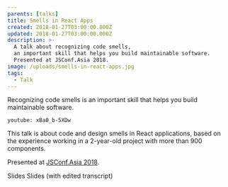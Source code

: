 ```yaml
---
parents: [talks]
title: Smells in React Apps
created: 2018-01-27T03:00:00.000Z
updated: 2018-01-27T03:00:00.000Z
description: >-
  A talk about recognizing code smells,
  an important skill that helps you build maintainable software.
  Presented at JSConf.Asia 2018.
image: /uploads/smells-in-react-apps.jpg
tags:
  - Talk
---
```


Recognizing code smells is an important skill that helps you build
maintainable software.

`youtube: xBa0_b-5XDw`

This talk is about code and design smells in React applications, based
on the experience working in a 2-year-old project with more than 900
components.

Presented at [JSConf.Asia 2018](https://2018.jsconf.asia/).

<call-to-action href="https://speakerdeck.com/dtinth/smells-in-react-apps">
  Slides
</call-to-action>

<call-to-action href="https://speakerdeck.com/dtinth/smells-in-react-apps-with-edited-transcript">
  Slides (with edited transcript)
</call-to-action>
